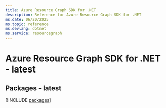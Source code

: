 ```yaml
---
title: Azure Resource Graph SDK for .NET
description: Reference for Azure Resource Graph SDK for .NET
ms.date: 06/20/2025
ms.topic: reference
ms.devlang: dotnet
ms.service: resourcegraph
---
```

# Azure Resource Graph SDK for .NET - latest
## Packages - latest
[!INCLUDE [packages](resource-graph-index.md)]